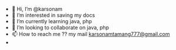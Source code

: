 - 👋 Hi, I’m @karsonam 
- 👀 I’m interested in saving my docs 
- 🌱 I’m currently learning java, php
- 💞️ I’m looking to collaborate on java, php
- 📫 How to reach me ?? my mail karsonamtamang777@gmail.com
- 

<!---
karsonam/karsonam is a ✨ special ✨ repository because its `README.md` (this file) appears on your GitHub profile.
You can click the Preview link to take a look at your changes.
--->
